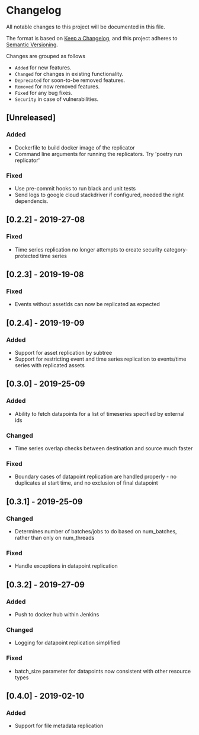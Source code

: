 # Changelog
All notable changes to this project will be documented in this file.

The format is based on [Keep a Changelog](https://keepachangelog.com/en/1.0.0/),
and this project adheres to [Semantic Versioning](https://semver.org/spec/v2.0.0.html).

Changes are grouped as follows
- `Added` for new features.
- `Changed` for changes in existing functionality.
- `Deprecated` for soon-to-be removed features.
- `Removed` for now removed features.
- `Fixed` for any bug fixes.
- `Security` in case of vulnerabilities.

## [Unreleased]

### Added
- Dockerfile to build docker image of the replicator
- Command line arguments for running the replicators. Try 'poetry run replicator'

### Fixed
- Use pre-commit hooks to run black and unit tests
- Send logs to google cloud stackdriver if configured, needed the right dependencis.

## [0.2.2] - 2019-27-08

### Fixed
- Time series replication no longer attempts to create security category-protected time series

## [0.2.3] - 2019-19-08

### Fixed
- Events without assetIds can now be replicated as expected

## [0.2.4] - 2019-19-09

### Added
- Support for asset replication by subtree
- Support for restricting event and time series replication to events/time series with replicated assets

## [0.3.0] - 2019-25-09

### Added
- Ability to fetch datapoints for a list of timeseries specified by external ids

### Changed
- Time series overlap checks between destination and source much faster

### Fixed
- Boundary cases of datapoint replication are handled properly - no duplicates at start time, 
and no exclusion of final datapoint


## [0.3.1] - 2019-25-09

### Changed
- Determines number of batches/jobs to do based on num_batches, rather than only on num_threads

### Fixed 
- Handle exceptions in datapoint replication

## [0.3.2] - 2019-27-09

### Added
- Push to docker hub within Jenkins

### Changed
- Logging for datapoint replication simplified

### Fixed
- batch_size parameter for datapoints now consistent with other resource types

## [0.4.0] - 2019-02-10

### Added
- Support for file metadata replication

